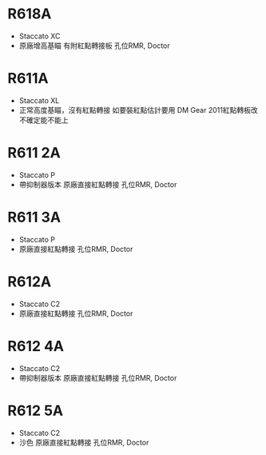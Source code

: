 # R618A
- Staccato XC
- 原廠增高基瞄 有附紅點轉接板 孔位RMR, Doctor

# R611A
- Staccato XL
- 正常高度基瞄，沒有紅點轉接 如要裝紅點估計要用 DM Gear 2011紅點轉板改 不確定能不能上

# R611 2A
- Staccato P
- 帶抑制器版本 原廠直接紅點轉接 孔位RMR, Doctor

# R611 3A
- Staccato P
- 原廠直接紅點轉接 孔位RMR, Doctor

# R612A
- Staccato C2
- 原廠直接紅點轉接 孔位RMR, Doctor

# R612 4A
- Staccato C2
- 帶抑制器版本 原廠直接紅點轉接 孔位RMR, Doctor

# R612 5A
- Staccato C2
- 沙色 原廠直接紅點轉接 孔位RMR, Doctor
